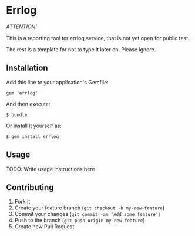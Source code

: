 # Errlog

*ATTENTION!*

This is a reporting tool tor errlog service, that is not yet open for public test.


The rest is a template for not to type it later on. Please ignore.


## Installation

Add this line to your application's Gemfile:

    gem 'errlog'

And then execute:

    $ bundle

Or install it yourself as:

    $ gem install errlog

## Usage

TODO: Write usage instructions here

## Contributing

1. Fork it
2. Create your feature branch (`git checkout -b my-new-feature`)
3. Commit your changes (`git commit -am 'Add some feature'`)
4. Push to the branch (`git push origin my-new-feature`)
5. Create new Pull Request
